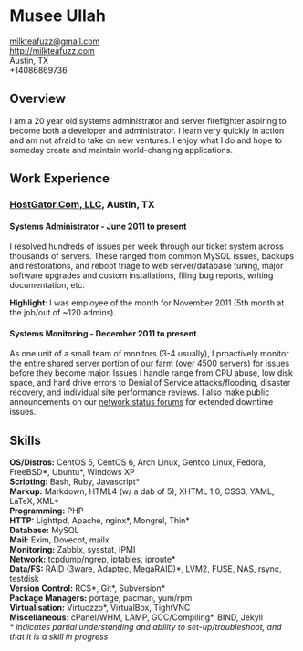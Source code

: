 # Musee Ullah

<milkteafuzz@gmail.com>  
<http://milkteafuzz.com>  
Austin, TX  
+14086869736  

## Overview

I am a 20 year old systems administrator and server firefighter aspiring to 
become both a developer and administrator. I learn very quickly in action and am 
not afraid to take on new ventures. I enjoy what I do and hope to someday create 
and maintain world-changing applications.

## Work Experience

### [HostGator.Com, LLC][], Austin, TX

#### Systems Administrator - June 2011 to present

I resolved hundreds of issues per week through our ticket system across thousands 
of servers. These ranged from common MySQL issues, backups and restorations, and 
reboot triage to web server/database tuning, major software upgrades and custom 
installations, filing bug reports, writing documentation, etc.

**Highlight**: I was employee of the month for November 2011 (5th month at the 
job/out of ~120 admins).

#### Systems Monitoring - December 2011 to present

As one unit of a small team of monitors (3-4 usually), I proactively monitor the 
entire shared server portion of our farm (over 4500 servers) for issues before 
they become major. Issues I handle range from CPU abuse, low disk space, and 
hard drive errors to Denial of Service attacks/flooding, disaster recovery, and 
individual site performance reviews. I also make public announcements on our 
[network status forums][] for extended downtime issues.


## Skills

**OS/Distros:** CentOS 5, CentOS 6, Arch Linux, Gentoo Linux, Fedora, FreeBSD\*, 
Ubuntu\*, Windows XP  
**Scripting:** Bash, Ruby, Javascript\*  
**Markup:** Markdown, HTML4 (w/ a dab of 5), XHTML 1.0, CSS3, YAML, LaTeX, XML\*  
**Programming:** PHP  
**HTTP:** Lighttpd, Apache, nginx\*, Mongrel, Thin\*  
**Database:** MySQL  
**Mail:** Exim, Dovecot, mailx  
**Monitoring:** Zabbix, sysstat, IPMI  
**Network:** tcpdump/ngrep, iptables, iproute\*  
**Data/FS:** RAID (3ware, Adaptec, MegaRAID)\*, LVM2, FUSE, NAS, rsync, testdisk  
**Version Control:** RCS\*, Git\*, Subversion\*  
**Package Managers:** portage, pacman, yum/rpm  
**Virtualisation:** Virtuozzo\*, VirtualBox, TightVNC  
**Miscellaneous:** cPanel/WHM, LAMP, GCC/Compiling\*, BIND, Jekyll  
*\* indicates partial understanding and ability to set-up/troubleshoot, and 
that it is a skill in progress*

[HostGator.Com, LLC]: http://www.hostgator.com
[network status forums]: http://forums.hostgator.com/network-status-f14.html
